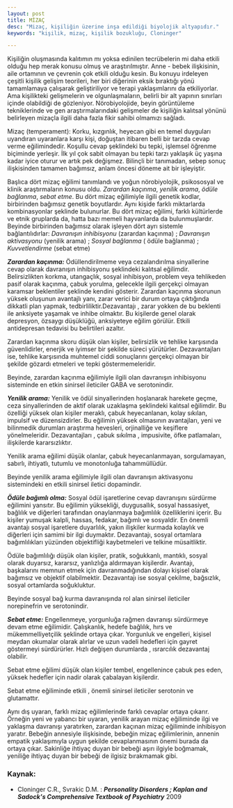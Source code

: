 ```yaml
---
layout: post
title: MİZAÇ
desc: "Mizaç, kişiliğin üzerine inşa edildiği biyolojik altyapıdır."
keywords: "kişilik, mizaç, kişilik bozukluğu, Cloninger"

---
```


Kişiliğin  oluşmasında kalıtımın mı yoksa  edinilen tecrübelerin mi daha etkili olduğu  hep merak konusu olmuş ve araştırılmıştır. Anne - bebek  ilişkisinin, aile ortamının ve çevrenin  çok etkili olduğu kesin. Bu konuyu irdeleyen  çeşitli  kişilik  gelişim  teorileri, her biri diğerinin eksik bıraktığı yönü  tamamlamaya  çalışarak  geliştiriliyor ve terapi yaklaşımlarını  da etkiliyorlar. Ama  kişilikteki  gelişmelerin ve olgunlaşmaların, belirli bir alt yapının  sınırları  içinde  olabildiği de  gözleniyor. Nörobiyolojide, beyin görüntüleme tekniklerinde  ve gen araştırmalarındaki gelişmeler de  kişiliğin  kalıtsal  yönünü belirleyen  mizaçla  ilgili  daha fazla fikir sahibi olmamızı sağladı.

Mizaç (temperament): Korku, kızgınlık, heyecan gibi en temel duyguları uyandıran uyaranlara karşı kişi, doğuştan itibaren  belli bir tarzda cevap verme  eğilimindedir. Koşullu cevap  şeklindeki bu tepki, işlemsel  öğrenme  biçiminde  yerleşir. İlk  yıl  çok sabit olmayan bu tepki tarzı yaklaşık üç yaşına kadar iyice oturur ve artık  pek değişmez. Bilinçli bir tanımadan, sebep sonuç ilişkisinden  tamamen bağımsız, anlam öncesi döneme ait bir işleyiştir.

Başlıca dört mizaç eğilimi tanımlandı ve yoğun nörobiyolojik, psikososyal ve klinik araştırmaların konusu oldu. _Zarardan kaçınma_, _yenilik arama_, _ödüle bağlanma_, _sebat etme_. Bu dört mizaç eğilimiyle ilgili genetik kodlar, birbirinden bağımsız  genetik  boyutlardır. Aynı kişide  farklı  miktarlarda  kombinasyonlar şeklinde  bulunurlar. Bu dört mizaç eğilimi, farklı  kültürlerde ve etnik  gruplarda da, hatta bazı memeli hayvanlarda da  bulunmuşlardır. Beyinde  birbirinden bağımsız olarak işleyen  dört ayrı sistemle  bağlantılıdırlar: _Davranışın inhibisyonu_  (zarardan kaçınma) ; _Davranışın aktivasyonu_ (yenilik arama) ; _Sosyal  bağlanma_ ( ödüle bağlanma) ; _Kuvvetlendirme_ (sebat etme)

___Zarardan  kaçınma:___ Ödüllendirilmeme veya  cezalandırılma sinyallerine  cevap olarak  davranışın inhibisyonu  şeklindeki  kalıtsal eğilimdir. Belirsizlikten korkma, utangaçlık, sosyal inhibisyon, problem veya tehlikeden  pasif  olarak  kaçınma, çabuk yorulma, gelecekle ilgili  gerçekçi olmayan karamsar beklentiler  şeklinde kendini gösterir. Zarardan kaçınma skorunun yüksek oluşunun avantajlı yanı, zarar verici bir durum ortaya çıktığında  dikkatli  plan yapmak,  tedbirliliktir.Dezavantajı , zarar yokken de bu beklenti ile  anksiyete  yaşamak ve inhibe olmaktır. Bu  kişilerde genel olarak  depresyon, özsaygı  düşüklüğü, anksiyeteye eğilim  görülür. Etkili antidepresan tedavisi  bu belirtileri azaltır.

Zarardan kaçınma  skoru  düşük olan kişiler, belirsizlik ve tehlike karşısında güvenlidirler, enerjik ve iyimser bir şekilde süreci yürütürler. Dezavantajları ise, tehlike karşısında  muhtemel ciddi sonuçlarını gerçekçi olmayan bir şekilde gözardı etmeleri ve tepki göstermemeleridir.

Beyinde, zarardan kaçınma eğilimiyle ilgili olan  davranışın  inhibisyonu  sisteminde en etkin sinirsel ileticiler  GABA  ve serotonindir.

___Yenilik  arama:___ Yenilik ve  ödül sinyallerinden  hoşlanarak  harekete  geçme, ceza sinyallerinden de aktif olarak  uzaklaşma  şeklindeki kalıtsal eğilimdir. Bu  özelliği yüksek olan kişiler  meraklı, çabuk heyecanlanan, kolay sıkılan, impulsif ve  düzensizdirler. Bu eğilimin yüksek olmasının avantajları, yeni ve bilinmedik durumları araştırma hevesleri, orjinalliğe ve keşiflere  yönelmeleridir. Dezavantajları , çabuk sıkılma , impusivite, öfke patlamaları, ilişkilerde  kararsızlıktır.

Yenilik arama eğilimi düşük olanlar, çabuk heyecanlanmayan, sorgulamayan, sabırlı, ihtiyatlı, tutumlu ve  monotonluğa tahammüllüdür.

Beyinde yenilik arama eğilimiyle ilgili olan  davranışın aktivasyonu  sistemindeki en etkili sinirsel iletici  dopamindir.

___Ödüle  bağımlı olma:___ Sosyal ödül işaretlerine  cevap davranışını  sürdürme  eğilimini yansıtır. Bu eğilimin yüksekliği, duygusallık, sosyal hassasiyet, bağlılık ve diğerleri  tarafından onaylanmaya bağımlılık özelliklerini içerir. Bu kişiler  yumuşak kalpli, hassas, fedakar, bağımlı ve sosyaldir. En önemli avantajı sosyal işaretlere duyarlılık, yakın ilişkiler kurmada kolaylık ve  diğerleri için samimi bir ilgi duymaktır. Dezavantajı, sosyal ortamlara bağımlılıkları yüzünden objektifliği  kaybetmeleri ve telkine müsaitliktir.

Ödüle bağımlılığı düşük olan kişiler, pratik, soğukkanlı, mantıklı, sosyal olarak duyarsız, kararsız,  yanlızlığa aldırmayan kişilerdir. Avantajı, başkalarını memnun etmek için davranmadığından dolayı kişisel olarak bağımsız ve objektif olabilmektir. Dezavantajı ise  sosyal çekilme, bağsızlık, sosyal ortamlarda soğukluktur.

Beyinde sosyal bağ kurma davranışında  rol alan sinirsel ileticiler  norepinefrin ve serotonindir.

___Sebat etme:___ Engellenmeye, yorgunluğa rağmen  davranışı sürdürmeye devam etme eğilimidir. Çalışkanlık, hedefe bağlılık, hırs ve mükemmelliyetçilik şeklinde  ortaya çıkar. Yorgunluk ve  engelleri, kişisel meydan okumalar olarak alırlar ve  uzun vadeli hedefleri  için  gayret göstermeyi sürdürürler. Hızlı değişen durumlarda , ısrarcılık dezavantaj olabilir.

Sebat etme eğilimi düşük olan kişiler  tembel, engellenince çabuk pes eden, yüksek hedefler için nadir olarak çabalayan kişilerdir.

Sebat etme eğiliminde  etkili , önemli sinirsel ileticiler  serotonin ve glutamattır.

Aynı dış uyaran, farklı mizaç eğilimlerinde   farklı cevaplar ortaya çıkarır.  Örneğin yeni ve yabancı bir uyaran, yenilik arayan mizaç eğiliminde  ilgi ve yaklaşma davranışı yaratırken, zarardan kaçınan  mizaç eğiliminde  inhibisyon yaratır. Bebeğin annesiyle ilişkisinde, bebeğin mizaç eğilimlerinin, annenin empatik yaklaşımıyla  uygun şekilde cevaplanmasının önemi burada da ortaya çıkar. Sakinliğe ihtiyaç duyan bir bebeği aşırı ilgiyle boğmamak,  yeniliğe  ihtiyaç duyan bir bebeği de  ilgisiz bırakmamak gibi.

### Kaynak:

* Cloninger C.R., Svrakic D.M. :  ___Personality  Disorders  ; Kaplan and Sadock's  Comprehensive Textbook of Psychiatry___   2009
